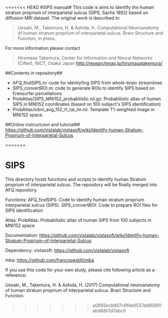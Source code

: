 <<<<<<< HEAD
#SIPS manual#
This code is aims to identify the human stratum proprium of interparietal sulcus (SIPS, Sachs 1892) based on diffusion MRI dataset. 
The original work is described in:

>Uesaki, M., Takemura, H. & Ashida, H. Computational Neuroanatomy of human stratum proprium of interparietal sulcus. Brain Structure and Function, in press.

For more information please contact

> Hiromasa Takemura, Center for Information and Neural Networks (CiNet), NICT, Osaka Japan
http://researchmap.jp/hiromasatakemura/


##Contents in repository##
- AFQ_findSIPS.m: code for identiyfing SIPS from whole-brain streamlines
- SIPS_convertROI.m: code to generate ROIs to identify SIPS based on Freesurfer parcellations
- ProbAtlas/SIPS_MNI152_probabilistic.nii.gz: Probabilistic atlas of human SIPS in MNI152 coordinates (based on 100 subject's SIPS identification)
- ProbAtlas/icbm_avg_152_t1_tal_lin.nii: Template T1-weighted image in MNI152 space. 

##Online instructuion and tutorial##
 https://github.com/vistalab/vistasoft/wiki/Identify-human-Stratum-Proprium-of-Interparietal-Sulcus


=======
# SIPS
This directory hosts functions and scripts to identify human Stratum proprium of interparietal sulcus.
The repository will be finally merged into AFQ repository. 

Functions:
AFQ_findSIPS: Code to identify human stratum proprium interparietal sulcus (SIPS).
SIPS_convertROI: Code to prepare ROI files for SIPS identification

Atlas:
ProbAtlas: Probabilistic atlas of human SIPS from 100 subjects in MNI152 space

Documentation: https://github.com/vistalab/vistasoft/wiki/Identify-human-Stratum-Proprium-of-Interparietal-Sulcus

Dependency:
vistasoft: https://github.com/vistalab/vistasoft

mba: https://github.com/francopestilli/mba

If you use this code for your own study, please cite following article as a reference:

Uesaki, M., Takemura, H. & Ashida, H. (2017) Computational neuroanatomy of human stratum proprium of interparietal sulcus. Brain Structure and Function. 
>>>>>>> a0893ecb807c6f4e0537dd956f0abd6801d7abc0
